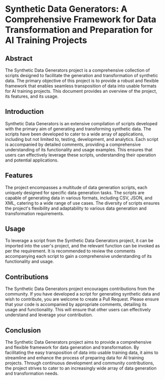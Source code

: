 # Synthetic Data Generators: A Comprehensive Framework for Data Transformation and Preparation for AI Training Projects

## Abstract
The Synthetic Data Generators project is a comprehensive collection of scripts designed to facilitate the generation and transformation of synthetic data. The primary objective of this project is to provide a robust and flexible framework that enables seamless transposition of data into usable formats for AI training projects. This document provides an overview of the project, its features, and its usage.

## Introduction
Synthetic Data Generators is an extensive compilation of scripts developed with the primary aim of generating and transforming synthetic data. The scripts have been developed to cater to a wide array of applications, including but not limited to, testing, development, and analytics. Each script is accompanied by detailed comments, providing a comprehensive understanding of its functionality and usage examples. This ensures that users can effectively leverage these scripts, understanding their operation and potential applications.

## Features
The project encompasses a multitude of data generation scripts, each uniquely designed for specific data generation tasks. The scripts are capable of generating data in various formats, including CSV, JSON, and XML, catering to a wide range of use cases. The diversity of scripts ensures the project's flexibility and adaptability to various data generation and transformation requirements.

## Usage
To leverage a script from the Synthetic Data Generators project, it can be imported into the user's project, and the relevant function can be invoked as per the requirement. It is recommended to review the comments accompanying each script to gain a comprehensive understanding of its functionality and usage.

## Contributions
The Synthetic Data Generators project encourages contributions from the community. If you have developed a script for generating synthetic data and wish to contribute, you are welcome to create a Pull Request. Please ensure that your code is accompanied by appropriate comments, detailing its usage and functionality. This will ensure that other users can effectively understand and leverage your contribution.

## Conclusion
The Synthetic Data Generators project aims to provide a comprehensive and flexible framework for data generation and transformation. By facilitating the easy transposition of data into usable training data, it aims to streamline and enhance the process of preparing data for AI training projects. Through continuous development and community contributions, the project strives to cater to an increasingly wide array of data generation and transformation needs.
